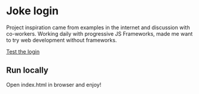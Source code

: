 # Joke login

Project inspiration came from examples in the internet and discussion with co-workers. Working daily with progressive JS Frameworks, made me want to try web development without frameworks.

[Test the login](https://mkotamies.github.io/joke-login/)

## Run locally

Open index.html in browser and enjoy!
